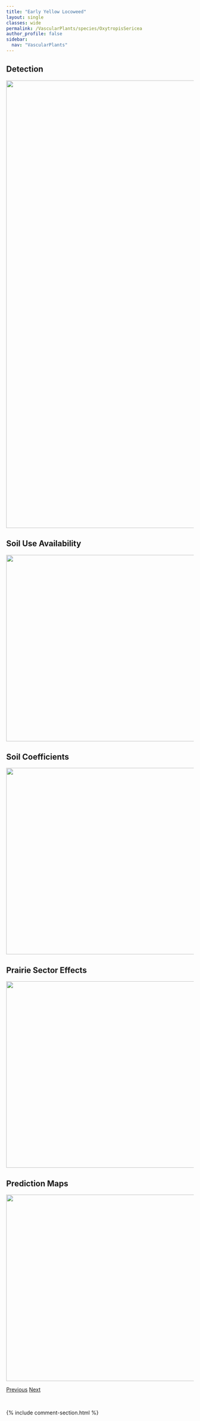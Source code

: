```yaml
---
title: "Early Yellow Locoweed"
layout: single
classes: wide
permalink: /VascularPlants/species/OxytropisSericea
author_profile: false
sidebar:
  nav: "VascularPlants"
---
```


<h2>Detection</h2>

<a href="https://drive.google.com/uc?export=view&id=1YW5ZkGR_BWpkmHGQ9EX81QwlKq91XAoW">
<img src="https://drive.google.com/uc?export=view&id=1YW5ZkGR_BWpkmHGQ9EX81QwlKq91XAoW" height = "1200" width = "800">
</a>


<h2>Soil Use Availability</h2>

<a href="https://drive.google.com/uc?export=view&id=1-sKtmnVFNdlSYdirjlJ38eb1f9vlK_-Y">
<img src="https://drive.google.com/uc?export=view&id=1-sKtmnVFNdlSYdirjlJ38eb1f9vlK_-Y" height = "500" width = "1000">
</a>


<h2>Soil Coefficients</h2>

<a href="https://drive.google.com/uc?export=view&id=1x8NaAtQ8y0OwGSM-yAYsLkF_xv7yJlxH">
<img src="https://drive.google.com/uc?export=view&id=1x8NaAtQ8y0OwGSM-yAYsLkF_xv7yJlxH" height = "500" width = "1000">
</a>


<h2>Prairie Sector Effects</h2>

<a href="https://drive.google.com/uc?export=view&id=1bm3snsrr3_DsTI4OI8Q6RZfKEhzEhb0S">
<img src="https://drive.google.com/uc?export=view&id=1bm3snsrr3_DsTI4OI8Q6RZfKEhzEhb0S" height = "500" width = "1000">
</a>


<h2>Prediction Maps</h2>

<a href="https://drive.google.com/uc?export=view&id=1qw_8ylg5sziyLQqI9zx40t5o8ZV0NIJT">
<img src="https://drive.google.com/uc?export=view&id=1qw_8ylg5sziyLQqI9zx40t5o8ZV0NIJT" height = "500" width = "1000">
</a>


<a href="/DevelopmentWebsite/VascularPlants/species/OxytropisPodocarpa" class="pagination--pager" title="Oxytropis podocarpa">Previous</a> <a href="/DevelopmentWebsite/VascularPlants/species/OxytropisSplendens" class="pagination--pager" title="Oxytropis splendens">Next</a>

<p>&nbsp;</p>

{% include comment-section.html %}
